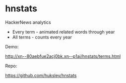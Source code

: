 # hnstats
HackerNews analytics

- Every term - animated related words through year
- All terms - counts every year

Demo:

http://xn--80aebfue2acj0bk.xn--p1ai/hnstats/terms.html

Repo:

https://github.com/huksley/hnstats


